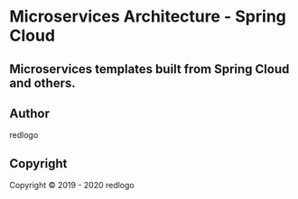 # Microservices Architecture - Spring Cloud
## Microservices templates built from Spring Cloud and others.

## Author
redlogo

## Copyright
Copyright © 2019 - 2020 redlogo